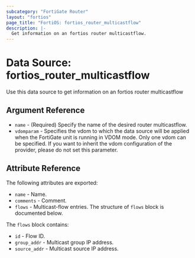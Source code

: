 ```yaml
---
subcategory: "FortiGate Router"
layout: "fortios"
page_title: "FortiOS: fortios_router_multicastflow"
description: |-
  Get information on an fortios router multicastflow.
---
```


# Data Source: fortios_router_multicastflow
Use this data source to get information on an fortios router multicastflow

## Argument Reference

* `name` - (Required) Specify the name of the desired router multicastflow.
* `vdomparam` - Specifies the vdom to which the data source will be applied when the FortiGate unit is running in VDOM mode. Only one vdom can be specified. If you want to inherit the vdom configuration of the provider, please do not set this parameter.


## Attribute Reference

The following attributes are exported:

* `name` - Name.
* `comments` - Comment.
* `flows` - Multicast-flow entries. The structure of `flows` block is documented below.

The `flows` block contains:

* `id` - Flow ID.
* `group_addr` - Multicast group IP address.
* `source_addr` - Multicast source IP address.

